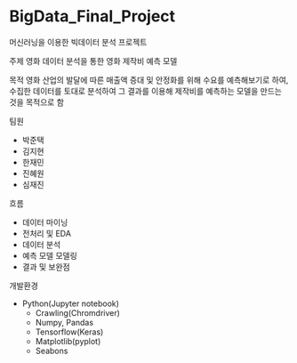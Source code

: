 # BigData_Final_Project

머신러닝을 이용한 빅데이터 분석 프로젝트

주제
  영화 데이터 분석을 통한 영화 제작비 예측 모델

목적
  영화 산업의 발달에 따른 매출액 증대 및 안정화를 위해
   수요를 예측해보기로 하여, 수집한 데이터를 토대로 분석하여
   그 결과를 이용해 제작비를 예측하는 모델을 만드는 것을 목적으로 함

팀원
  - 박준택
  - 김지현
  - 한재민
  - 진혜원
  - 심재진

흐름
  - 데이터 마이닝
  - 전처리 및 EDA
  - 데이터 분석
  - 예측 모델 모델링
  - 결과 및 보완점

개발환경
  - Python(Jupyter notebook)
    - Crawling(Chromdriver)
    - Numpy, Pandas
    - Tensorflow(Keras)
    - Matplotlib(pyplot)
    - Seabons
